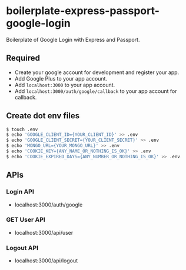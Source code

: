 # boilerplate-express-passport-google-login

Boilerplate of Google Login with Express and Passport.

## Required

* Create your google account for development and register your app.
* Add Google Plus to your app account.
* Add `localhost:3000` to your app account.
* Add `localhost:3000/auth/google/callback` to your app account for callback.

## Create dot env files

```bash
$ touch .env
$ echo 'GOOGLE_CLIENT_ID={YOUR_CLIENT_ID}' >> .env
$ echo 'GOOGLE_CLIENT_SECRET={YOUR_CLIENT_SECRET}' >> .env
$ echo 'MONGO_URL={YOUR_MONGO_URL}' >> .env
$ echo 'COOKIE_KEY={ANY_NAME_OR_NOTHING_IS_OK}' >> .env
$ echo 'COOKIE_EXPIRED_DAYS={ANY_NUMBER_OR_NOTHING_IS_OK}' >> .env
```

## APIs

### Login API

* localhost:3000/auth/google

### GET User API

* localhost:3000/api/user

### Logout API

* localhost:3000/api/logout
